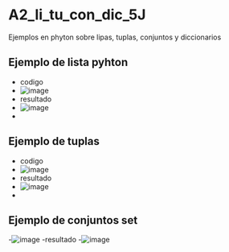# A2_li_tu_con_dic_5J
Ejemplos en phyton sobre lipas, tuplas, conjuntos y  diccionarios
## Ejemplo de lista pyhton
- codigo
- ![image](https://github.com/user-attachments/assets/fcabc106-c284-4be9-b1a2-0ce65539cd1d)
- resultado
- ![image](https://github.com/user-attachments/assets/5a251567-d081-473b-9ff3-ca9f041eb708)
- 
## Ejemplo de tuplas 
- codigo
- ![image](https://github.com/user-attachments/assets/34350dc4-5a51-45bc-9776-bcfc990a367d)
- resultado
- ![image](https://github.com/user-attachments/assets/1ca50b1d-baf9-4b73-bfad-23edd6e7b0c7)
-
 ## Ejemplo de conjuntos set
-![image](https://github.com/user-attachments/assets/41d4268b-6dba-4738-9067-582195eeb03b)
-resultado
-![image](https://github.com/user-attachments/assets/4e2e4678-88bd-4413-a44c-65e769678f8b)
